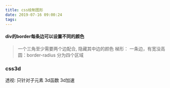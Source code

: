 ```yaml
---
title: css绘制图形
date: 2019-07-16 09:00:24
tags:
---
```

#### div的border每条边可以设置不同的颜色
> 一个三角至少需要两个边配合, 隐藏其中边的颜色
> 梯形： 一条边，有宽没高
> 圆：border-radius 分为四个区域

### css3d
透视: 只针对子元素
3d函数
3d加速